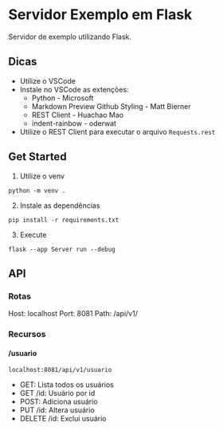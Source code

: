 # Servidor Exemplo em Flask
Servidor de exemplo utilizando Flask.

## Dicas

* Utilize o VSCode
* Instale no VSCode as extenções:
    - Python - Microsoft
    - Markdown Preview Github Styling - Matt Bierner
    - REST Client - Huachao Mao
    - indent-rainbow - oderwat
* Utilize o REST Client para executar o arquivo `Requests.rest`

## Get Started

1. Utilize o venv

```
python -m venv .
```

2. Instale as dependências

```
pip install -r requirements.txt
```

3. Execute

```
flask --app Server run --debug
```

## API

### Rotas

Host: localhost
Port: 8081
Path: /api/v1/

### Recursos

#### /usuario

`localhost:8081/api/v1/usuario`

- GET: Lista todos os usuários
- GET /id: Usuário por id
- POST: Adiciona usuário
- PUT /id: Altera usuário
- DELETE /id: Exclui usuário


